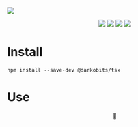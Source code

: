 <a href="#top" id="top">
  <img src="https://user-images.githubusercontent.com/441546/101588294-e7b3d000-399a-11eb-8a6d-31ff539283a5.png" style="max-width: 100%">
</a>
<p align="center">
  <a href="https://www.npmjs.com/package/@darkobits/tsx"><img src="https://img.shields.io/npm/v/@darkobits/tsx.svg?style=flat-square"></a>
  <a href="https://travis-ci.com/github/darkobits/tsx"><img src="https://img.shields.io/travis/com/darkobits/tsx.svg?style=flat-square"></a>
  <a href="https://david-dm.org/darkobits/tsx"><img src="https://img.shields.io/david/darkobits/tsx?style=flat-square"></a>
  <a href="https://github.com/conventional-changelog/standard-version"><img src="https://img.shields.io/badge/conventional%20commits-1.0.0-027dc6.svg?style=flat-square"></a>
</p>


# Install

```
npm install --save-dev @darkobits/tsx
```

# Use

<p align="center">
🚧
</p>
